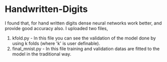 # Handwritten-Digits
I found that, for hand written digits dense neural networks work better, and provide good accuracy also.
I uploaded two files,
  1. kfold.py - In this file you can see the validation of the model done by using k folds (where 'k' is user definable).
  2. final_mnist.py - In this file training and validation datas are fitted to the model in the traditional way.
